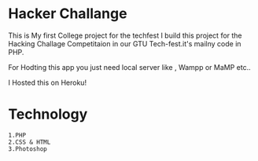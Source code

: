 # Hacker Challange

This is My first College project for the techfest I build this project for the Hacking Challage Competitaion in our GTU Tech-fest.it's mailny code in PHP.

For Hodting this app you just need local server like , Wampp or MaMP etc..

 I Hosted this on Heroku!

# Technology

    1.PHP
    2.CSS & HTML
    3.Photoshop
